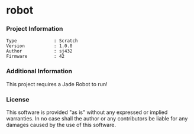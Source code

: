 robot
================



### Project Information
```
Type              : Scratch
Version           : 1.0.0
Author            : sj432
Firmware          : 42
```

### Additional Information
This project requires a Jade Robot to run!

### License
This software is provided "as is" without any expressed or implied warranties.  In no case shall the author or any contributors be liable for any damages caused by the use of this software.

